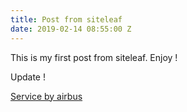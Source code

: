 ```yaml
---
title: Post from siteleaf
date: 2019-02-14 08:55:00 Z
---
```


This is my first post from siteleaf. Enjoy !

Update !

[Service by airbus](https://services.airbus.com)